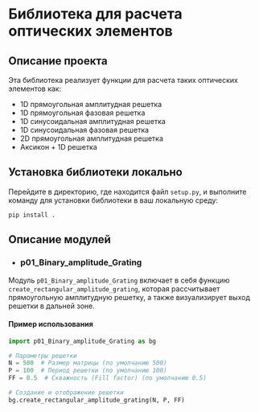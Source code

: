 # Библиотека для расчета оптических элементов

## Описание проекта

Эта библиотека реализует функции для расчета таких оптических элементов как:

- 1D прямоугольная амплитудная решетка
- 1D прямоугольная фазовая решетка
- 1D синусоидальная амплитудная решетка
- 1D синусоидальная фазовая решетка
- 2D прямоугольная амплитудная решетка
- Аксикон + 1D решетка

## Установка библиотеки локально

Перейдите в директорию, где находится файл ```setup.py```, и выполните команду для установки библиотеки в ваш локальную среду:

```
pip install .
```

## Описание модулей

- ### p01_Binary_amplitude_Grating

Модуль ```p01_Binary_amplitude_Grating``` включает в себя функцию ```create_rectangular_amplitude_grating```, которая рассчитывает прямоугольную амплитудную решетку, а также визуализирует выход решетки в дальней зоне.

#### Пример использования

```python
import p01_Binary_amplitude_Grating as bg

# Параметры решетки
N = 500  # Размер матрицы (по умолчанию 500)
P = 100  # Период решетки (по умолчанию 100)
FF = 0.5  # Скважность (Fill factor) (по умолчанию 0.5)

# Создание и отображение решетки
bg.create_rectangular_amplitude_grating(N, P, FF)
```

